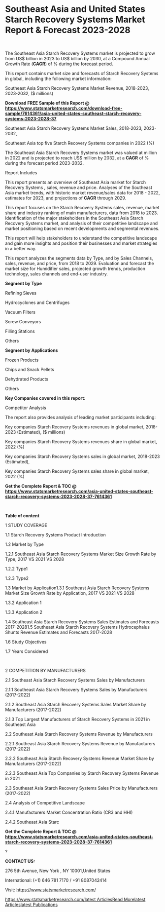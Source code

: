<h1>Southeast Asia and United States Starch Recovery Systems Market Report & Forecast 2023-2028</h1><br/><p>The Southeast Asia Starch Recovery Systems market is projected to grow from US$ billion in 2023 to US$ billion by 2030, at a Compound Annual Growth Rate (<strong>CAGR</strong>) of % during the forecast period.</p>
 
 
 
 <p>This report contains market size and forecasts of Starch Recovery Systems in global, including the following market information:</p>
 
 
 
 <p>Southeast Asia Starch Recovery Systems Market Revenue, 2018-2023, 2023-2032, ($ millions)</p>
 
 
 
 <p><strong>Download FREE Sample of this Report @ <a href="https://www.statsmarketresearch.com/download-free-sample/7614361/asia-united-states-southeast-starch-recovery-systems-2023-2028-37">https://www.statsmarketresearch.com/download-free-sample/7614361/asia-united-states-southeast-starch-recovery-systems-2023-2028-37</a></strong></p>
 
 
 
 <p>Southeast Asia Starch Recovery Systems Market Sales, 2018-2023, 2023-2032,</p>
 
 
 
 <p>Southeast Asia top five Starch Recovery Systems companies in 2022 (%)</p>
 
 
 
 <p>The Southeast Asia Starch Recovery Systems market was valued at million in 2022 and is projected to reach US$ million by 2032, at a <strong>CAGR</strong> of % during the forecast period 2023-2032.</p>
 
 
 
 <p>Report Includes</p>
 
 
 
 <p>This report presents an overview of Southeast Asia market for Starch Recovery Systems , sales, revenue and price. Analyses of the Southeast Asia market trends, with historic market revenue/sales data for 2018 - 2022, estimates for 2023, and projections of <strong>CAGR</strong> through 2029.</p>
 
 
 
 <p>This report focuses on the Starch Recovery Systems sales, revenue, market share and industry ranking of main manufacturers, data from 2018 to 2023. Identification of the major stakeholders in the Southeast Asia Starch Recovery Systems market, and analysis of their competitive landscape and market positioning based on recent developments and segmental revenues.</p>
 
 
 
 <p>This report will help stakeholders to understand the competitive landscape and gain more insights and position their businesses and market strategies in a better way.</p>
 
 
 
 <p>This report analyzes the segments data by Type, and by Sales Channels, sales, revenue, and price, from 2018 to 2029. Evaluation and forecast the market size for Humidifier sales, projected growth trends, production technology, sales channels and end-user industry.</p>
 
 
 
 <p><strong>Segment by Type</strong></p>
 
 
 
 <p>Refining Sieves</p>
 
 
 
 <p>Hydrocyclones and Centrifuges</p>
 
 
 
 <p>Vacuum Filters</p>
 
 
 
 <p>Screw Conveyors</p>
 
 
 
 <p>Filling Stations</p>
 
 
 
 <p>Others</p>
 
 
 
 <p><strong>Segment <strong><strong>by Applications</strong></strong></strong></p>
 
 
 
 <p>Frozen Products</p>
 
 
 
 <p>Chips and Snack Pellets</p>
 
 
 
 <p>Dehydrated Products</p>
 
 
 
 <p>Others</p>
 
 
 
 <p><strong>Key Companies covered in this report:</strong></p>
 
 
 
 <p>Competitor Analysis</p>
 
 
 
 <p>The report also provides analysis of leading market participants including:</p>
 
 
 
 <p>Key companies Starch Recovery Systems revenues in global market, 2018-2023 (Estimated), ($ millions)</p>
 
 
 
 <p>Key companies Starch Recovery Systems revenues share in global market, 2022 (%)</p>
 
 
 
 <p>Key companies Starch Recovery Systems sales in global market, 2018-2023 (Estimated),</p>
 
 
 
 <p>Key companies Starch Recovery Systems sales share in global market, 2022 (%)</p>
 
 
 
 <div><b>Get the Complete Report & TOC @ <a href="https://www.statsmarketresearch.com/asia-united-states-southeast-starch-recovery-systems-2023-2028-37-7614361">https://www.statsmarketresearch.com/asia-united-states-southeast-starch-recovery-systems-2023-2028-37-7614361</a></b></div>
 
 
 
 <p><br />
 
 <b>Table of content</b></p>
 
 
 
 <p>1 STUDY COVERAGE<br />
 
 1.1 Starch Recovery Systems Product Introduction<br />
 
 1.2 Market by Type<br />
 
 1.2.1 Southeast Asia Starch Recovery Systems Market Size Growth Rate by Type, 2017 VS 2021 VS 2028<br />
 
 1.2.2 Type1<br />
 
 1.2.3 Type2<br />
 
 1.3 Market by Application1.3.1 Southeast Asia Starch Recovery Systems Market Size Growth Rate by Application, 2017 VS 2021 VS 2028<br />
 
 1.3.2 Application 1<br />
 
 1.3.3 Application 2<br />
 
 1.4 Southeast Asia Starch Recovery Systems Sales Estimates and Forecasts 2017-20281.5 Southeast Asia Starch Recovery Systems Hydrocephalus Shunts Revenue Estimates and Forecasts 2017-2028<br />
 
 1.6 Study Objectives<br />
 
 1.7 Years Considered<br />
 
 <br />
 
 2 COMPETITION BY MANUFACTURERS<br />
 
 2.1 Southeast Asia Starch Recovery Systems Sales by Manufacturers<br />
 
 2.1.1 Southeast Asia Starch Recovery Systems Sales by Manufacturers (2017-2022)<br />
 
 2.1.2 Southeast Asia Starch Recovery Systems Sales Market Share by Manufacturers (2017-2022)<br />
 
 2.1.3 Top Largest Manufacturers of Starch Recovery Systems in 2021 in Southeast Asia<br />
 
 2.2 Southeast Asia Starch Recovery Systems Revenue by Manufacturers<br />
 
 2.2.1 Southeast Asia Starch Recovery Systems Revenue by Manufacturers (2017-2022)<br />
 
 2.2.2 Southeast Asia Starch Recovery Systems Revenue Market Share by Manufacturers (2017-2022)<br />
 
 2.2.3 Southeast Asia Top Companies by Starch Recovery Systems Revenue in 2021<br />
 
 2.3 Southeast Asia Starch Recovery Systems Sales Price by Manufacturers (2017-2022)<br />
 
 2.4 Analysis of Competitive Landscape<br />
 
 2.4.1 Manufacturers Market Concentration Ratio (CR3 and HHI)<br />
 
 2.4.2 Southeast Asia Starc</p>
 
 
 
 <div><b>Get the Complete Report & TOC @ <a href="https://www.statsmarketresearch.com/asia-united-states-southeast-starch-recovery-systems-2023-2028-37-7614361">https://www.statsmarketresearch.com/asia-united-states-southeast-starch-recovery-systems-2023-2028-37-7614361</a></b></div>
 
 
 
 <p>? </p>
 
 
 
 <p><b>CONTACT US:</b><br />
 
 276 5th Avenue, New York , NY 10001,United States<br />
 
 International: (+1) 646 781 7170 / +91 8087042414<br />
 
 Visit: <a href="https://www.statsmarketresearch.com/">https://www.statsmarketresearch.com/</a><br />
 
 <a href="https://gyeongbokgung.com">https://www.statsmarketresearch.com/</a><a href="https://hallyeomaritime.com">latest Articles</a><a href="https://jingwansa.com">Read More</a><a href="https://nguoiviet.jp/">latest Articles</a><a href="https://www.intelmarketresearch.com/">latest Publications</a></p>